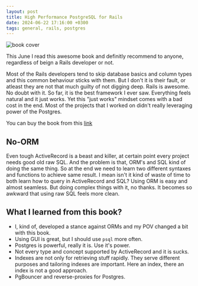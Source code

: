 ```yaml
---
layout: post
title: High Performance PostgreSQL for Rails
date: 2024-06-22 17:16:00 +0300
tags: general, rails, postgres
---
```


![book cover](https://pragprog.com/titles/aapsql/high-performance-postgresql-for-rails/aapsql-500.jpg)

This June I read this awesome book and definitly recommend to anyone, regardless of beign a Rails developer or not.

Most of the Rails developers tend to skip database basics and column types and this common behaviour sticks with them. But I don't it is their fault, or atleast they are not that much guilty of not digging deep.
Rails is awesome. No doubt with it. So far, it is the best framework I ever saw. Everything feels natural and it just works. Yet this "just works" mindset comes with a bad cost in the end. Most of the projects that I worked on didn't really leveraging power of the Postgres.

You can buy the book from this [link](https://pragprog.com/titles/aapsql/high-performance-postgresql-for-rails/)

## No-ORM

Even tough ActiveRecord is a beast and killer, at certain point every project needs good old raw SQL. And the problem is that, ORM's and SQL kind of doing the same thing. So at the end we need to learn two different syntaxes and functions to
achieve same result. I mean isn't it kind of waste of time to both learn how to query in ActiveRecord and SQL? Using ORM is easy and almost seamless. But doing complex things with it, no thanks. It becomes so awkward that using raw SQL
feels more clean.

## What I learned from this book?

- I, kind of, developed a stance against ORMs and my POV changed a bit with this book.
- Using GUI is great, but I should use `psql` more often.
- Postgres is powerful, really it is. Use it's power.
- Not every type and concept supported by ActiveRecord and it is sucks.
- Indexes are not only for retrieving stuff rapidly. They serve different purposes and tailoring indexes are important. Here an index, there an index is not a good approach.
- PgBouncer and reverse-proxies for Postgres.
